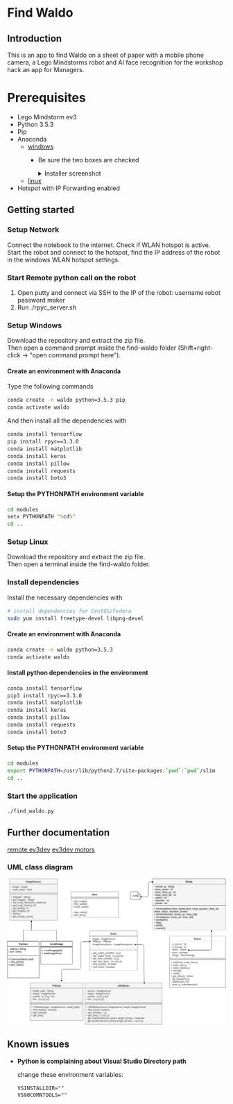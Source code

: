 # Find Waldo
## Introduction
This is an app to find Waldo on a sheet of paper with a mobile phone camera, a Lego Mindstorms robot and AI face recognition for the workshop hack an app for Managers. 

# Prerequisites
- Lego Mindstorm ev3
- Python 3.5.3
- Pip
- Anaconda 
    - [windows](https://repo.anaconda.com/archive/Anaconda3-2019.03-Windows-x86_64.exe)
        - Be sure the two boxes are checked
			<details>
			  <summary>Installer screenshot</summary>
			  <p>

			 ![class overview](docs/anaconda_install.png)
			</p></details>
    - [linux](https://docs.anaconda.com/anaconda/install/linux/)
- Hotspot with IP Forwarding enabled

## Getting started
### Setup Network
Connect the notebook to the internet. Check if WLAN hotspot is active.  
Start the robot and connect to the hotspot, find the IP address of the robot in the windows WLAN hotspot settings.

### Start Remote python call on the robot
1. Open putty and connect via SSH to the IP of the robot:
	username robot
	password maker 
2. Run ./rpyc_server.sh

### Setup Windows
Download the repository and extract the zip file.  
Then open a command prompt inside the find-waldo folder (Shift+right-click -> "open command prompt here"). 

#### Create an environment with Anaconda
Type the following commands
```cmd
conda create -n waldo python=3.5.3 pip
conda activate waldo
```

And then install all the dependencies with
```cmd
conda install tensorflow
pip install rpyc==3.3.0
conda install matplotlib
conda install keras
conda install pillow
conda install requests
conda install boto3

```

#### Setup the PYTHONPATH environment variable
```cmd
cd modules
setx PYTHONPATH "%cd%"
cd ..
```

### Setup Linux
Download the repository and extract the zip file.  
Then open a terminal inside the find-waldo folder.

### Install dependencies
Install the necessary dependencies with
```bash
# install dependencies for CentOS/Fedora
sudo yum install freetype-devel libpng-devel
```

#### Create an environment with Anaconda
```bash
conda create -n waldo python=3.5.3
conda activate waldo
```

#### Install python dependencies in the environment
```bash
conda install tensorflow
pip3 install rpyc==3.3.0
conda install matplotlib
conda install keras
conda install pillow
conda install requests
conda install boto3
```

#### Setup the PYTHONPATH environment variable
```bash
cd modules
export PYTHONPATH=/usr/lib/python2.7/site-packages:`pwd`:`pwd`/slim
cd ..
```

### Start the application
```bash
./find_waldo.py
```

## Further documentation
[remote ev3dev](https://ev3dev-lang.readthedocs.io/projects/python-ev3dev/en/stable/rpyc.html)
[ev3dev motors](https://ev3dev-lang.readthedocs.io/projects/python-ev3dev/en/stable/motors.html)

### UML class diagram
![class overview](docs/class_overview.png)

## Known issues
- **Python is complaining about Visual Studio Directory path**  

    change these environment variables:
    ```
    VSINSTALLDIR=""
    VS90COMNTOOLS=""
    ```
